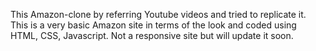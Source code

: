 This Amazon-clone by referring Youtube videos and tried to replicate it.
This is a very basic Amazon site in terms of the look and coded using HTML, CSS, Javascript.
Not a responsive site but will update it soon.
